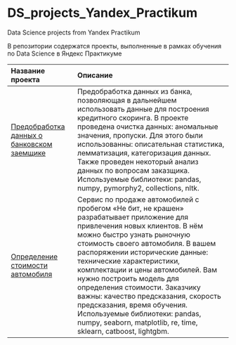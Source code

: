 # DS_projects_Yandex_Practikum
Data Science projects from Yandex Practikum

В репозитории содержатся проекты, выполненные в рамках обучения по Data Science в Яндекс Практикуме

Название проекта | Описание
:-------------- |:--------
[Предобработка данных о банковском заемщике](https://github.com/OlgaSkripa/DS_projects_Yandex_Practikum/bank_project/project_bank) | Предобработка данных из банка, позволяющая в дальнейшем использовать данные для построения кредитного скоринга. В проекте проведена очистка данных: аномальные значения, пропуски. Для этого были использованны: описательная статистика, лемматизация, категоризация данных. Также проведен некоторый анализ данных по вопросам заказщика. Используемые библиотеки: pandas, numpy, pymorphy2, collections, nltk.
[Определение стоимости автомобиля](https://github.com/OlgaSkripa/DS_projects_Yandex_Practikum/car_project/project_car) | Сервис по продаже автомобилей с пробегом «Не бит, не крашен» разрабатывает приложение для привлечения новых клиентов. В нём можно быстро узнать рыночную стоимость своего автомобиля. В вашем распоряжении исторические данные: технические характеристики, комплектации и цены автомобилей. Вам нужно построить модель для определения стоимости. Заказчику важны: качество предсказания, скорость предсказания, время обучения. Используемые библиотеки: pandas, numpy, seaborn, matplotlib, re, time, sklearn, catboost, lightgbm.
